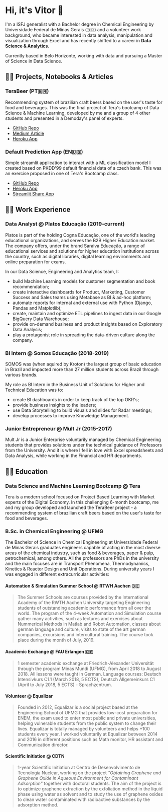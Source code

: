 # Hi, it's Vitor 👋

I'm a ISFJ generalist with a Bachelor degree in Chemical Engineering by Universidade Federal de Minas Gerais (🇧🇷) and a volunteer work background, who became interested in data analysis, manipulation and visualization through Excel and has recently shifted to a career in **Data Science & Analytics**. 

Currently based in Belo Horizonte, working with data and pursuing a Master of Science in Data Science.

## 👨‍🔬 Projects, Notebooks & Articles

### TeraBeer (PT🇧🇷)

Recommending system of brazilian craft beers based on the user's taste for food and beverages. This was the final project of Tera's bootcamp of Data Science &
Machine Learning, developed by me and a group of 4 other students and presented in a Demoday's panel of experts.

- [GitHub Repo](https://github.com/vitor-faria/tera-beer-recommendations)
- [Medium Article](https://vitorfaria95.medium.com/terabeer-construindo-um-sistema-de-recomenda%C3%A7%C3%A3o-de-cervejas-artesanais-brasileiras-2a131d66421c)
- [Heroku App](https://terabeer-recomendacoes.herokuapp.com/)

### Default Prediction App (EN🇺🇸)

Simple streamlit application to interact with a ML classification model I created based on PKDD'99 default financial data of a czech bank. This was an exercise 
proposed in one of Tera's Bootcamp class.

- [GitHub Repo](https://github.com/vitor-faria/default-prediction-app)
- [Heroku App](https://default-prediction-app.herokuapp.com/)
- [Streamlit Share App](https://share.streamlit.io/vitor-faria/default-prediction-app/main/app.py)

## 🧑‍💻 Work Experience

### Data Analyst @ Platos Educação (2019-current)

Platos is part of the holding Cogna Educação, one of the world's leading educational organizations, and serves the B2B Higher Education market. The company 
offers, under the brand Saraiva Educação, a range of educational services and solutions for higher education institutions across the country, such as digital 
libraries, digital learning environments and online preparation for exams.

In our Data Science, Engineering and Analytics team, I:
- build Machine Learning models for customer segmentation and book recommendation;
- create interactive dashboards for Product, Marketing, Customer Success and Sales teams using Metabase as BI & ad-hoc platform;
- automate reports for internal and external use with Python (Django, Pandas and Matplotlib);
- create, maintain and optimize ETL pipelines to ingest data in our Google BigQuery Data Warehouse;
- provide on-demand business and product insights based on Exploratory Data Analysis;
- play a protagonist role in spreading the data-driven culture along the company.

### BI Intern @ Somos Educação (2018-2019)

SOMOS was (when aquired by Kroton) the largest group of basic education in Brazil and impacted more than 27 million students across Brazil through various brands. 

My role as BI Intern in the Business Unit of Solutions for Higher and Technical Education was to:
- create BI dashboards in order to keep track of the top OKR's;
- provide business insights to the leaders;
- use Data Storytelling to build visuals and slides for Radar meetings;
- develop processes to improve Knowledge Management.

### Junior Entrepreneur @ Mult Jr (2015-2017)

Mult Jr is a Junior Enterprise voluntarily managed by Chemical Engineering students that provides solutions under the technical guidance of Professors from the
University. And it is where I fell in love with Excel spreadsheets and Data Analysis, while working in the Financial and HR departments.

## 🧑‍🎓 Education

### Data Science and Machine Learning Bootcamp @ Tera

Tera is a modern school focused on Project Based Learning with Market experts of the Digital Economy. In this challenging 6-month bootcamp, me and my group 
developed and launched the TeraBeer project - a recommending system of brazilian craft beers based on the user's taste for food and beverages.

### B.Sc. in Chemical Engineering @ UFMG

The Bachelor of Science in Chemical Engineering at Universidade Federal de Minas Gerais graduates engineers capable of acting in the most diverse areas of the 
chemical industry, such as food & beverages, paper & pulp, petrochemical, among others. All the professors are PhDs in the university and the main focuses are 
in Transport Phenomena, Thermodynamics, Kinetics & Reactor Design and Unit Operations. During university years I was engaged in different extracurricular 
activities:

#### Automation & Simulation Summer School @ RTWH Aachen 🇩🇪

> The Summer Schools are courses provided by the International Academy of the RWTH Aachen University targeting Engineering students of outstanding academic 
> performance from all over the world. The program of the 4-week Automation and Simulation course gather many activities, such as lectures and exercises about 
> Nummerical Methods in Matlab and Robot Automation, classes about german language and culture, visits to state of the art german companies, excursions and 
> intercultural training. The course took place during the month of July, 2019.

#### Academic Exchange @ FAU Erlangen 🇩🇪

> 1 semester academic exchange at Friedrich-Alexander Universität through the program Minas Mundi (UFMG), from April 2018 to August 2018. All lessons were taught 
> in German.
> Language courses: Deutsch Intensivkurs C1.1 (March 2018, 5 ECTS), Deutsch Allgemeinkurs C1 (April to July 2018, 5 ECTS) - Sprachzentrum.

#### Volunteer @ Equalizar

> Founded in 2012, Equalizar is a social project based at the Engineering School of UFMG that provides low-cost preparation for ENEM, the exam used to enter most 
> public and private universities, helping vulnerable students from the public system to change their lives. Equalizar is totally managed by volunteers and helps 
> +100 students every year.
> I worked voluntarily at Equalizar between 2014 and 2016 in different positions such as Math monitor, HR assistant and Communication director.

#### Scientific Initiation @ CDTN

> 1-year Scientific Initiation at Centro de Desenvolvimento de Tecnologia Nuclear, working on the project *"Obtaining Graphene and Graphene Oxide in Aqueous 
> Environment for Contaminant Adsorption"* together with doctoral students. The aim of the project is to optimize graphene extraction by the exfoliation method 
> in the liquid phase using water as solvent and to study the use of graphene oxides to clean water contaminated with radioactive substances by the adsorption 
> method.
